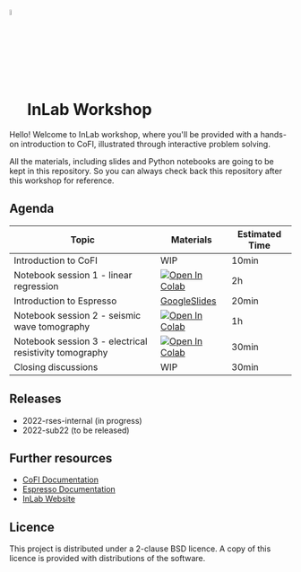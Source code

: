 # <img src="https://raw.githubusercontent.com/inlab-geo/cofi/main/docs/source/_static/latte_art_cropped.png" width="5%" style="vertical-align:bottom"/> InLab Workshop

Hello! Welcome to InLab workshop, where you'll be provided with a hands-on 
introduction to CoFI, illustrated through interactive problem solving.

All the materials, including slides and Python notebooks are going to be kept
in this repository. So you can always check back this repository after this
workshop for reference.

## Agenda

| Topic | Materials | Estimated Time |
| --- | --- | --- |
| Introduction to CoFI | WIP | 10min |
| Notebook session 1 - linear regression | [![Open In Colab](https://img.shields.io/badge/open%20in-Colab-b5e2fa?logo=googlecolab&style=flat-square&color=ffd670)](https://colab.research.google.com/github/inlab-geo/inlab-workshop/blob/main/notebooks/1_linear_regression.ipynb) | 2h |
| Introduction to Espresso | [GoogleSlides](https://docs.google.com/presentation/d/1TGMrXouSSxyteu4VbhKrJ3dAnBDk09vqZndSGPbjFWs/edit?usp=sharing) | 20min |
| Notebook session 2 - seismic wave tomography | [![Open In Colab](https://img.shields.io/badge/open%20in-Colab-b5e2fa?logo=googlecolab&style=flat-square&color=ffd670)](https://colab.research.google.com/github/inlab-geo/inlab-workshop/blob/main/notebooks/2_travel_time_tomography.ipynb) | 1h |
| Notebook session 3 - electrical resistivity tomography | [![Open In Colab](https://img.shields.io/badge/open%20in-Colab-b5e2fa?logo=googlecolab&style=flat-square&color=ffd670)](https://colab.research.google.com/github/inlab-geo/inlab-workshop/blob/main/notebooks/3_electrical_resistivity_tomography.ipynb) | 30min |
| Closing discussions | WIP | 30min |

## Releases

- 2022-rses-internal (in progress)
- 2022-sub22 (to be released)

## Further resources

- [CoFI Documentation](https://cofi.readthedocs.io)
- [Espresso Documentation](https://cofi-espresso.readthedocs.io)
- [InLab Website](https://inlab.edu.au)

## Licence

This project is distributed under a 2-clause BSD licence. A copy of this licence is 
provided with distributions of the software.
